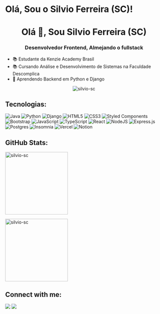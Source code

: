 # Olá, Sou o Silvio Ferreira (SC)!
<h1 align="center">Olá 👋, Sou Silvio Ferreira (SC)</h1>
<h3 align="center">Desenvolvedor Frontend, Almejando o fullstack</h3>

-  📚 Estudante da Kenzie Academy Brasil 
-  📚 Cursando Análise e Desenvolvimento de Sistemas na Faculdade Descomplica
-  🌱 Aprendendo Backend em Python e Django 

<p align="center"> <img src="https://komarev.com/ghpvc/?username=silvio-sc&label=Profile%20views&color=0e75b6&style=flat" alt="silvio-sc" /> </p>

##  Tecnologias:

![Java](https://img.shields.io/badge/java-%23ED8B00.svg?style=for-the-badge&logo=java&logoColor=white)
![Python](https://img.shields.io/badge/python-3670A0?style=for-the-badge&logo=python&logoColor=ffdd54)
![Django](https://img.shields.io/badge/django-%23092E20.svg?style=for-the-badge&logo=django&logoColor=white)
![HTML5](https://img.shields.io/badge/html5-%23E34F26.svg?style=for-the-badge&logo=html5&logoColor=white)
![CSS3](https://img.shields.io/badge/css3-%231572B6.svg?style=for-the-badge&logo=css3&logoColor=white) 
![Styled Components](https://img.shields.io/badge/styled--components-DB7093?style=for-the-badge&logo=styled-components&logoColor=white)
![Bootstrap](https://img.shields.io/badge/bootstrap-%23563D7C.svg?style=for-the-badge&logo=bootstrap&logoColor=white) 
![JavaScript](https://img.shields.io/badge/javascript-%23323330.svg?style=for-the-badge&logo=javascript&logoColor=%23F7DF1E)
![TypeScript](https://img.shields.io/badge/typescript-%23007ACC.svg?style=for-the-badge&logo=typescript&logoColor=white)
![React](https://img.shields.io/badge/react-%2320232a.svg?style=for-the-badge&logo=react&logoColor=%2361DAFB)
![NodeJS](https://img.shields.io/badge/node.js-6DA55F?style=for-the-badge&logo=node.js&logoColor=white) 
![Express.js](https://img.shields.io/badge/express.js-%23404d59.svg?style=for-the-badge&logo=express&logoColor=%2361DAFB)
![Postgres](https://img.shields.io/badge/postgres-%23316192.svg?style=for-the-badge&logo=postgresql&logoColor=white) 
![Insomnia](https://img.shields.io/badge/Insomnia-black?style=for-the-badge&logo=insomnia&logoColor=5849BE)
![Vercel](https://img.shields.io/badge/vercel-%23000000.svg?style=for-the-badge&logo=vercel&logoColor=white)
![Notion](https://img.shields.io/badge/Notion-%23000000.svg?style=for-the-badge&logo=notion&logoColor=white)

<!-- ![Spring](https://img.shields.io/badge/spring-%236DB33F.svg?style=for-the-badge&logo=spring&logoColor=white) -->
<!-- ![Next JS](https://img.shields.io/badge/Next-black?style=for-the-badge&logo=next.js&logoColor=white)  -->
<!-- ![Vue.js](https://img.shields.io/badge/vuejs-%2335495e.svg?style=for-the-badge&logo=vuedotjs&logoColor=%234FC08D) -->
<!-- ![NestJS](https://img.shields.io/badge/nestjs-%23E0234E.svg?style=for-the-badge&logo=nestjs&logoColor=white) -->
<!-- ![SQLite](https://img.shields.io/badge/sqlite-%2307405e.svg?style=for-the-badge&logo=sqlite&logoColor=white) -->
<!-- ![MongoDB](https://img.shields.io/badge/MongoDB-%234ea94b.svg?style=for-the-badge&logo=mongodb&logoColor=white) -->
<!-- ![AWS](https://img.shields.io/badge/AWS-%23FF9900.svg?style=for-the-badge&logo=amazon-aws&logoColor=white) -->
<!-- ![Docker](https://img.shields.io/badge/docker-%230db7ed.svg?style=for-the-badge&logo=docker&logoColor=white) -->
<!-- ![Swagger](https://img.shields.io/badge/-Swagger-%23Clojure?style=for-the-badge&logo=swagger&logoColor=white)  -->

## GitHub Stats:
<p><img align="center" src="https://github-readme-stats.vercel.app/api/top-langs?username=silvio-sc&show_icons=true&locale=en&layout=compact&theme=calm" alt="silvio-sc" height="200" /></p>

<p><img align="center" src="https://github-readme-streak-stats.herokuapp.com/?user=silvio-sc&theme=calm" alt="silvio-sc" height="200" /></p>

## Connect with me:

<p align="left">
  <a href="https://instagram.com/silvio.ferreira.sc" target="_blank"><img src="https://img.shields.io/badge/-Instagram-%23E4405F?style=for-the-badge&logo=instagram&logoColor=white" target="_blank"></a>
  <a href="https://www.linkedin.com/in/silvio-f-s/" target="_blank"><img src="https://img.shields.io/badge/-LinkedIn-%230077B5?style=for-the-badge&logo=linkedin&logoColor=white" target="_blank"></a>
</p>

<!-- Proudly created with GPRM ( https://gprm.itsvg.in ) -->
